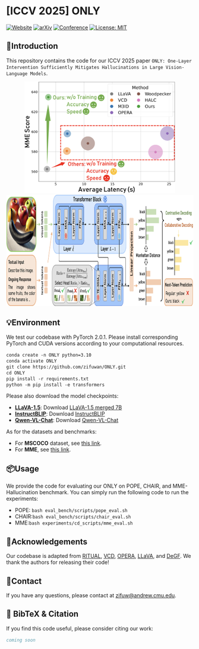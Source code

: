 # [ICCV 2025] ONLY

[![Website](https://img.shields.io/badge/Project-Website-green)](https://zifuwan.github.io/) [![arXiv](https://img.shields.io/badge/arXiv-2502.06130-red)](https://zifuwan.github.io/) [![Conference](https://img.shields.io/badge/ICCV-2025-blue)](https://iccv.thecvf.com/) [![License: MIT](https://img.shields.io/badge/License-MIT-yellow.svg)](https://opensource.org/licenses/MIT)

## 👀Introduction

This repository contains the code for our ICCV 2025 paper `ONLY: One-Layer Intervention Sufficiently Mitigates Hallucinations in Large Vision-Language Models`. 

<div align="center">
  <img src="figs/efficiency.png" height="300">
  <img src="figs/overview.png" height="300">
</div>



## 💡Environment

We test our codebase with PyTorch 2.0.1. Please install corresponding PyTorch and CUDA versions according to your computational resources.

```
conda create -n ONLY python=3.10
conda activate ONLY
git clone https://github.com/zifuwan/ONLY.git
cd ONLY
pip install -r requirements.txt
python -m pip install -e transformers
```

Please also download the model checkpoints:

- [**LLaVA-1.5**](https://github.com/haotian-liu/LLaVA): Download [LLaVA-1.5 merged 7B](https://huggingface.co/liuhaotian/llava-v1.5-7b)
- [**InstructBLIP**](https://github.com/salesforce/LAVIS/tree/main/projects/instructblip): Download [InstructBLIP](https://huggingface.co/Salesforce/instructblip-vicuna-7b)
- [**Qwen-VL-Chat**](https://huggingface.co/Qwen/Qwen-VL-Chat): Download [Qwen-VL-Chat](https://huggingface.co/Qwen/Qwen-VL-Chat/tree/main)

As for the datasets and benchmarks:

- For **MSCOCO** dataset, see [this link](https://cocodataset.org/).
- For **MME**, see [this link](https://github.com/BradyFU/Awesome-Multimodal-Large-Language-Models/tree/Evaluation).

## 📦Usage

We provide the code for evaluating our ONLY on POPE, CHAIR, and MME-Hallucination benchmark. You can simply run the following code to run the experiments:

- POPE: `bash eval_bench/scripts/pope_eval.sh`
- CHAIR:`bash eval_bench/scripts/chair_eval.sh`
- MME:`bash experiments/cd_scripts/mme_eval.sh`

## 🙏Acknowledgements

Our codebase is adapted from  [RITUAL](https://github.com/sangminwoo/RITUAL), [VCD](https://github.com/DAMO-NLP-SG/VCD), [OPERA](https://github.com/shikiw/OPERA), [LLaVA](https://github.com/haotian-liu/LLaVA), and [DeGF](https://github.com/zhangce01/DeGF/tree/main). We thank the authors for releasing their code!

## 📧Contact

If you have any questions, please  contact at [zifuw@andrew.cmu.edu](mailto:zifuw@andrew.cmu.edu).

## 📌 BibTeX & Citation

If you find this code useful, please consider citing our work:

```bibtex
coming soon
```
